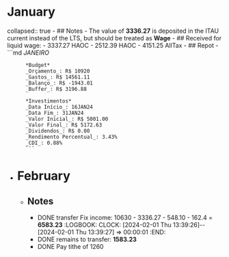 # January
collapsed:: true
	- ## Notes
		- The value of **3336.27** is deposited in the ITAU current instead of the LTS, but should be treated as **Wage**
	- ## Received for liquid wage:
		- 3337.27 HAOC
		- 2512.39 HAOC
		- 4151.25 AllTax
	- ## Repot
		- ```md
		  *JANEIRO*
		  
		  *Budget*
		  _Orçamento_: R$ 10920
		  _Gastos_: R$ 14561.11
		  _Balanço_: R$ -1943.01
		  _Buffer_: R$ 3196.88
		  
		  *Investimentos*
		  _Data Início_: 16JAN24
		  _Data Fim_: 31JAN24
		  _Valor Inicial_: R$ 5001.00 
		  _Valor Final_: R$ 5172.63
		  _Dividendos_: R$ 0.00
		  _Rendimento Percentual_: 3.43%
		  _CDI_: 0.88%
		  ```
- # February
	- ## Notes
		- DONE transfer Fix income: 10630 - 3336.27 - 548.10 - 162.4 = **6583.23**
		  :LOGBOOK:
		  CLOCK: [2024-02-01 Thu 13:39:26]--[2024-02-01 Thu 13:39:27] =>  00:00:01
		  :END:
		- DONE remains to transfer: **1583.23**
		- DONE Pay tithe of 1260
